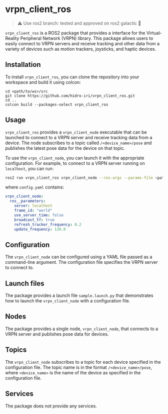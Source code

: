 # vrpn_client_ros

> :warning: Use ros2 branch: tested and approved on ros2 galactic :stars:

`vrpn_client_ros` is a ROS2 package that provides a interface for the Virtual-Reality Peripheral Network (VRPN) library. This package allows users to easily connect to VRPN servers and receive tracking and other data from a variety of devices such as motion trackers, joysticks, and haptic devices.

## Installation

To install `vrpn_client_ros`, you can clone the repository into your workspace and build it using colcon:

```console
cd <path/to/ws>/src
git clone https://github.com/hidro-iri/vrpn_client_ros.git
cd ..
colcon build --packages-select vrpn_client_ros
```

## Usage

`vrpn_client_ros` provides a `vrpn_client_node` executable that can be launched to connect to a VRPN server and receive tracking data from a device. The node subscribes to a topic called `/<device_name>/pose` and publishes the latest pose data for the device on that topic.

To use the `vrpn_client_node`, you can launch it with the appropriate configuration. For example, to connect to a VRPN server running on `localhost`, you can run:

```bash
ros2 run vrpn_client_ros vrpn_client_node --ros-args --params-file <path/to/config.yaml>
```

where `config.yaml` contains:

```yaml
vrpn_client_node:
  ros__parameters:
    server: localhost
    frame_id: "world"
    use_server_time: false
    broadcast_tf: true
    refresh_tracker_frequency: 0.2
    update_frequency: 120.0
```

## Configuration

The `vrpn_client_node` can be configured using a YAML file passed as a command-line argument. The configuration file specifies the VRPN server to connect to.

## Launch files

The package provides a launch file `sample.launch.py` that demonstrates how to launch the `vrpn_client_node` with a configuration file.

## Nodes

The package provides a single node, `vrpn_client_node`, that connects to a VRPN server and publishes pose data for devices.

## Topics

The `vrpn_client_node` subscribes to a topic for each device specified in the configuration file. The topic name is in the format `/<device_name>/pose`, where `<device_name>` is the name of the device as specified in the configuration file.

## Services

The package does not provide any services.

